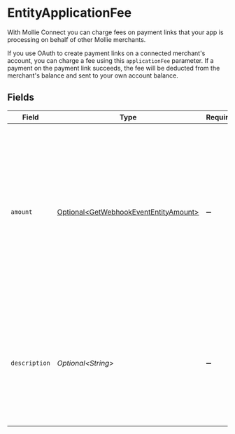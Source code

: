 # EntityApplicationFee

With Mollie Connect you can charge fees on payment links that your app is processing on behalf of other Mollie merchants.

If you use OAuth to create payment links on a connected merchant's account, you can charge a fee using this `applicationFee` parameter. If a payment on the payment link succeeds, the fee will be deducted from the merchant's balance and sent to your own account balance.


## Fields

| Field                                                                                                                                                                           | Type                                                                                                                                                                            | Required                                                                                                                                                                        | Description                                                                                                                                                                     | Example                                                                                                                                                                         |
| ------------------------------------------------------------------------------------------------------------------------------------------------------------------------------- | ------------------------------------------------------------------------------------------------------------------------------------------------------------------------------- | ------------------------------------------------------------------------------------------------------------------------------------------------------------------------------- | ------------------------------------------------------------------------------------------------------------------------------------------------------------------------------- | ------------------------------------------------------------------------------------------------------------------------------------------------------------------------------- |
| `amount`                                                                                                                                                                        | [Optional\<GetWebhookEventEntityAmount>](../../models/operations/GetWebhookEventEntityAmount.md)                                                                                | :heavy_minus_sign:                                                                                                                                                              | The fee that you wish to charge.<br/><br/>Be careful to leave enough space for Mollie's own fees to be deducted as well. For example, you cannot charge a €0.99 fee on a €1.00 payment. |                                                                                                                                                                                 |
| `description`                                                                                                                                                                   | *Optional\<String>*                                                                                                                                                             | :heavy_minus_sign:                                                                                                                                                              | The description of the application fee. This will appear on settlement reports towards both you and the connected merchant.                                                     | Platform fee                                                                                                                                                                    |